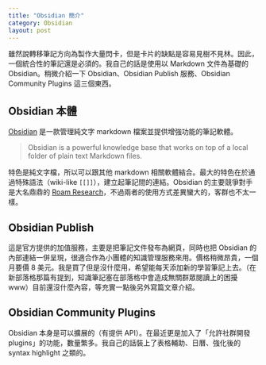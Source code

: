 ```yaml
---
title: "Obsidian 簡介"
category: Obsidian
layout: post
---
```


雖然說轉移筆記方向為製作大量閃卡，但是卡片的缺點是容易見樹不見林。因此，一個統合性的筆記還是必須的。我自己的話是使用以 Markdown 文件為基礎的 Obsidian。稍微介紹一下 Obsidian、Obsidian Publish 服務、Obsidian Community Plugins 這三個東西。

## Obsidian 本體

[Obsidian](https://obsidian.md) 是一款管理純文字 markdown 檔案並提供增強功能的筆記軟體。

> Obsidian is a powerful knowledge base that works on top of a local folder of plain text Markdown files.

特色是純文字檔，所以可以跟其他 markdown 相關軟體結合。最大的特色在於通過特殊語法（wiki-like `[[]]`），建立起筆記間的連結。Obsidian 的主要競爭對手是大名鼎鼎的 [Roam Research](https://roamresearch.com)，不過兩者的使用方式差異蠻大的，客群也不太一樣。

## Obsidian Publish

這是官方提供的加值服務，主要是把筆記文件發布為網頁，同時也把 Obsidian 的內部連結一併呈現，很適合作為小團體的知識管理服務來用。價格稍微昂貴，一個月要價 8 美元。我是買了但是沒什麼用，希望能每天添加新的學習筆記上去。（在新部落格那篇有提到，知識筆記塞在部落格中會造成無關群眾閱讀上的困擾 www）目前還沒什麼內容，等充實一點後另外寫篇文章介紹。

## Obsidian Community Plugins

Obsidian 本身是可以擴展的（有提供 API）。在最近更是加入了「允許社群開發 plugins」的功能，數量繁多。我自己的話裝上了表格輔助、日曆、強化後的 syntax highlight 之類的。

